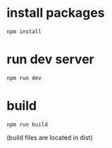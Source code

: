 # install packages

```npm install```

# run dev server

```npm run dev```

# build

```npm run build```

(build files are located in dist)

